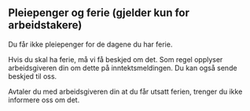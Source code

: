 ## Pleiepenger og ferie (gjelder kun for arbeidstakere)

Du får ikke pleiepenger for de dagene du har ferie.

Hvis du skal ha ferie, må vi få beskjed om det. Som regel opplyser arbeidsgiveren din om dette på inntektsmeldingen. Du kan også sende beskjed til oss.

Avtaler du med arbeidsgiveren din at du får utsatt ferien, trenger du ikke informere oss om det.
